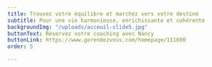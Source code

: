 ```yaml
---
title: Trouvez votre équilibre et marchez vers votre destiné
subtitle: Pour une vie harmonieuse, enrichissante et cohérente
backgroundImg: "/uploads/acceuil-slide5.jpg"
buttonText: Réservez votre coaching avec Nancy
buttonLink: https://www.gorendezvous.com/homepage/111690
order: 5

---
```

